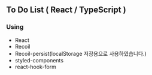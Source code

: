 ## To Do List ( React / TypeScript ) 

### Using
- React
- Recoil
- Recoil-persist(localStorage 저장용으로 사용하였습니다.)
- styled-components
- react-hook-form

